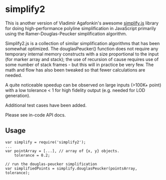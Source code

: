 simplify2
=========

This is another version of Vladimir Agafonkin's awesome [simplify.js] library for doing high-performance polyline
simplification in JavaScript primarily using the Ramer-Douglas-Peucker simplification algorithm.

Simplify2.js is a collection of similar simplification algorithms that has been somewhat optimized. The douglasPeucker() function does not require any temporary internal memory constructs with a size proportional to the input (for marker array and stack); the use of recursion of cause requires use of some number of stack frames - but this will in practice be very few. The math and flow has also been tweaked so that fewer calculations are needed.

A quite noticeable speedup can be observed on large inputs (>100K+ point) with a low tolerance < 1 for high fidelity
output (e.g. needed for LOD generation).

Additional test cases have been added.

Please see in-code API docs.

Usage
-----
    var simplify = require('simplify2');
    ...
    var pointArray = [...], // array of {x, y} objects.
        tolerance = 0.2;
        
    // run the douglas-peucker simplification 
    var simplifiedPoints = simplify.douglasPeucker(pointsArray, tolerance);


[simplify.js]: http://leafletjs.com/download.html
